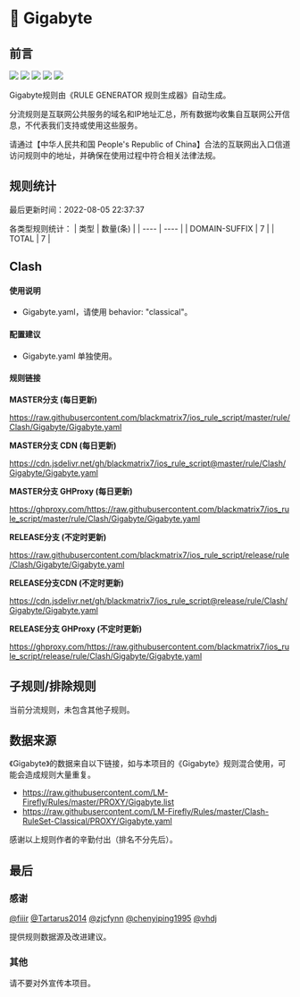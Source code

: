 # 🧸 Gigabyte

## 前言

![](https://shields.io/badge/-移除重复规则-ff69b4) ![](https://shields.io/badge/-DOMAIN与DOMAIN--SUFFIX合并-green) ![](https://shields.io/badge/-DOMAIN--SUFFIX间合并-critical) ![](https://shields.io/badge/-DOMAIN--SUFFIX与DOMAIN--KEYWORD合并-blue) ![](https://shields.io/badge/-IP--CIDR(6)合并-blueviolet) 

Gigabyte规则由《RULE GENERATOR 规则生成器》自动生成。

分流规则是互联网公共服务的域名和IP地址汇总，所有数据均收集自互联网公开信息，不代表我们支持或使用这些服务。

请通过【中华人民共和国 People's Republic of China】合法的互联网出入口信道访问规则中的地址，并确保在使用过程中符合相关法律法规。

## 规则统计

最后更新时间：2022-08-05 22:37:37

各类型规则统计：
| 类型 | 数量(条)  | 
| ---- | ----  |
| DOMAIN-SUFFIX | 7  | 
| TOTAL | 7  | 


## Clash 

#### 使用说明
- Gigabyte.yaml，请使用 behavior: "classical"。

#### 配置建议
- Gigabyte.yaml 单独使用。

#### 规则链接
**MASTER分支 (每日更新)**

https://raw.githubusercontent.com/blackmatrix7/ios_rule_script/master/rule/Clash/Gigabyte/Gigabyte.yaml

**MASTER分支 CDN (每日更新)**

https://cdn.jsdelivr.net/gh/blackmatrix7/ios_rule_script@master/rule/Clash/Gigabyte/Gigabyte.yaml

**MASTER分支 GHProxy (每日更新)**

https://ghproxy.com/https://raw.githubusercontent.com/blackmatrix7/ios_rule_script/master/rule/Clash/Gigabyte/Gigabyte.yaml

**RELEASE分支 (不定时更新)**

https://raw.githubusercontent.com/blackmatrix7/ios_rule_script/release/rule/Clash/Gigabyte/Gigabyte.yaml

**RELEASE分支CDN (不定时更新)**

https://cdn.jsdelivr.net/gh/blackmatrix7/ios_rule_script@release/rule/Clash/Gigabyte/Gigabyte.yaml

**RELEASE分支 GHProxy (不定时更新)**

https://ghproxy.com/https://raw.githubusercontent.com/blackmatrix7/ios_rule_script/release/rule/Clash/Gigabyte/Gigabyte.yaml

## 子规则/排除规则


当前分流规则，未包含其他子规则。

## 数据来源

《Gigabyte》的数据来自以下链接，如与本项目的《Gigabyte》规则混合使用，可能会造成规则大量重复。

- https://raw.githubusercontent.com/LM-Firefly/Rules/master/PROXY/Gigabyte.list
- https://raw.githubusercontent.com/LM-Firefly/Rules/master/Clash-RuleSet-Classical/PROXY/Gigabyte.yaml


感谢以上规则作者的辛勤付出（排名不分先后）。

## 最后

### 感谢

[@fiiir](https://github.com/fiiir) [@Tartarus2014](https://github.com/Tartarus2014) [@zjcfynn](https://github.com/zjcfynn) [@chenyiping1995](https://github.com/chenyiping1995) [@vhdj](https://github.com/vhdj)

提供规则数据源及改进建议。

### 其他

请不要对外宣传本项目。